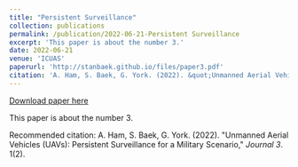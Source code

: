 ```yaml
---
title: "Persistent Surveillance"
collection: publications
permalink: /publication/2022-06-21-Persistent Surveillance
excerpt: 'This paper is about the number 3.'
date: 2022-06-21
venue: 'ICUAS'
paperurl: 'http://stanbaek.github.io/files/paper3.pdf'
citation: 'A. Ham, S. Baek, G. York. (2022). &quot;Unmanned Aerial Vehicles (UAVs): Persistent Surveillance for a Military Scenario,&quot; <i>Journal 3</i>. 1(2).'
---
```


<a href='http://stanbaek.github.io/files/paper3.pdf'>Download paper here</a>

This paper is about the number 3.

Recommended citation: A. Ham, S. Baek, G. York. (2022). "Unmanned Aerial Vehicles (UAVs): Persistent Surveillance for a Military Scenario," <i>Journal 3</i>. 1(2).